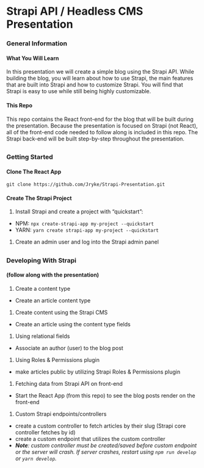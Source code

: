 # Strapi API / Headless CMS Presentation

### General Information

#### What You Will Learn
In this presentation we will create a simple blog using the Strapi API.  While building the blog, you will learn about how to use Strapi, the main features that are built into Strapi and how to customize Strapi.  You will find that Strapi is easy to use while still being highly customizable.   

#### This Repo
This repo contains the React front-end for the blog that will be built during the presentation.  Because the presentation is focused on Strapi (not React), all of the front-end code needed to follow along is included in this repo.  The Strapi back-end will be built step-by-step throughout the presentation.
## 

### Getting Started 

#### Clone The React App
`git clone https://github.com/Jryke/Strapi-Presentation.git`

#### Create The Strapi Project
1. Install Strapi and create a project with “quickstart”:
 * NPM: `npx create-strapi-app my-project --quickstart`
 * YARN: `yarn create strapi-app my-project --quickstart`

1. Create an admin user and log into the Strapi admin panel 
## 

### Developing With Strapi 
#### (follow along with the presentation)
1. Create a content type
 * Create an article content type
1. Create content using the Strapi CMS
 * Create an article using the content type fields
1. Using relational fields
 * Associate an author (user) to the blog post 
1. Using Roles & Permissions plugin
 * make articles public by utilizing Strapi Roles & Permissions plugin
1. Fetching data from Strapi API on front-end
 * Start the React App (from this repo) to see the blog posts render on the front-end
1. Custom Strapi endpoints/controllers
 * create a custom controller to fetch articles by their slug (Strapi core controller fetches by id)
 * create a custom endpoint that utilizes the custom controller
 * _**Note**: custom controller must be created/saved before custom endpoint or the server will crash.  If server crashes, restart using `npm run develop` or `yarn develop`._
